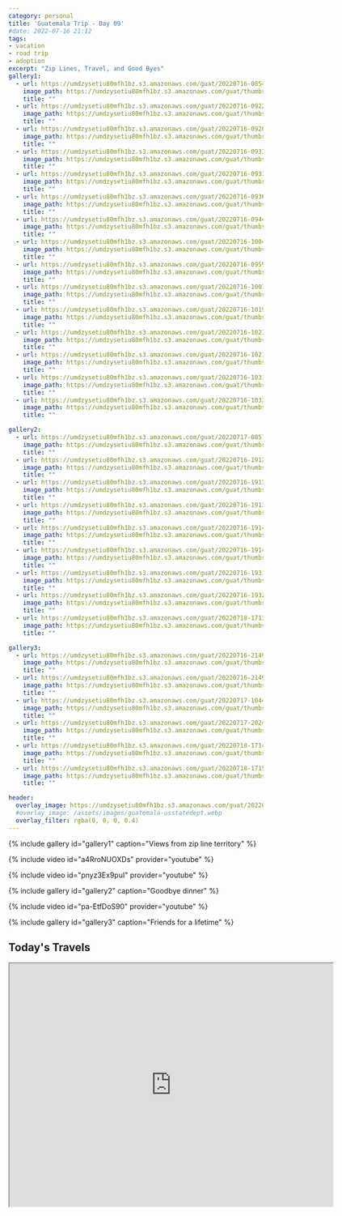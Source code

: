 ```yaml
---
category: personal
title: 'Guatemala Trip - Day 09'
#date: 2022-07-16 21:12
tags:
- vacation
- road trip
- adoption
excerpt: "Zip Lines, Travel, and Good Byes"
gallery1:
  - url: https://umdzysetiu80mfh1bz.s3.amazonaws.com/guat/20220716-085453.jpg
    image_path: https://umdzysetiu80mfh1bz.s3.amazonaws.com/guat/thumbs/20220716-085453.gif 
    title: ""
  - url: https://umdzysetiu80mfh1bz.s3.amazonaws.com/guat/20220716-092227.jpg
    image_path: https://umdzysetiu80mfh1bz.s3.amazonaws.com/guat/thumbs/20220716-092227.gif 
    title: ""
  - url: https://umdzysetiu80mfh1bz.s3.amazonaws.com/guat/20220716-092800.jpg
    image_path: https://umdzysetiu80mfh1bz.s3.amazonaws.com/guat/thumbs/20220716-092800.gif 
    title: ""
  - url: https://umdzysetiu80mfh1bz.s3.amazonaws.com/guat/20220716-093333.jpg
    image_path: https://umdzysetiu80mfh1bz.s3.amazonaws.com/guat/thumbs/20220716-093333.gif 
    title: ""
  - url: https://umdzysetiu80mfh1bz.s3.amazonaws.com/guat/20220716-093339.jpg
    image_path: https://umdzysetiu80mfh1bz.s3.amazonaws.com/guat/thumbs/20220716-093339.gif 
    title: ""
  - url: https://umdzysetiu80mfh1bz.s3.amazonaws.com/guat/20220716-093648.jpg
    image_path: https://umdzysetiu80mfh1bz.s3.amazonaws.com/guat/thumbs/20220716-093648.gif 
    title: ""
  - url: https://umdzysetiu80mfh1bz.s3.amazonaws.com/guat/20220716-094436.jpg
    image_path: https://umdzysetiu80mfh1bz.s3.amazonaws.com/guat/thumbs/20220716-094436.gif 
    title: ""
  - url: https://umdzysetiu80mfh1bz.s3.amazonaws.com/guat/20220716-100423.jpg
    image_path: https://umdzysetiu80mfh1bz.s3.amazonaws.com/guat/thumbs/20220716-100423.gif 
    title: ""
  - url: https://umdzysetiu80mfh1bz.s3.amazonaws.com/guat/20220716-095959.jpg
    image_path: https://umdzysetiu80mfh1bz.s3.amazonaws.com/guat/thumbs/20220716-095959.gif 
    title: ""
  - url: https://umdzysetiu80mfh1bz.s3.amazonaws.com/guat/20220716-100704.jpg
    image_path: https://umdzysetiu80mfh1bz.s3.amazonaws.com/guat/thumbs/20220716-100704.gif 
    title: ""
  - url: https://umdzysetiu80mfh1bz.s3.amazonaws.com/guat/20220716-101941.jpg
    image_path: https://umdzysetiu80mfh1bz.s3.amazonaws.com/guat/thumbs/20220716-101941.gif 
    title: ""
  - url: https://umdzysetiu80mfh1bz.s3.amazonaws.com/guat/20220716-102109.jpg
    image_path: https://umdzysetiu80mfh1bz.s3.amazonaws.com/guat/thumbs/20220716-102109.gif 
    title: ""
  - url: https://umdzysetiu80mfh1bz.s3.amazonaws.com/guat/20220716-102157.jpg
    image_path: https://umdzysetiu80mfh1bz.s3.amazonaws.com/guat/thumbs/20220716-102157.gif 
    title: ""
  - url: https://umdzysetiu80mfh1bz.s3.amazonaws.com/guat/20220716-103121.jpg
    image_path: https://umdzysetiu80mfh1bz.s3.amazonaws.com/guat/thumbs/20220716-103121.gif 
    title: ""
  - url: https://umdzysetiu80mfh1bz.s3.amazonaws.com/guat/20220716-103352.jpg
    image_path: https://umdzysetiu80mfh1bz.s3.amazonaws.com/guat/thumbs/20220716-103352.gif 
    title: ""

gallery2:
  - url: https://umdzysetiu80mfh1bz.s3.amazonaws.com/guat/20220717-085731.jpg
    image_path: https://umdzysetiu80mfh1bz.s3.amazonaws.com/guat/thumbs/20220717-085731.gif 
    title: ""
  - url: https://umdzysetiu80mfh1bz.s3.amazonaws.com/guat/20220716-191254.jpg
    image_path: https://umdzysetiu80mfh1bz.s3.amazonaws.com/guat/thumbs/20220716-191254.gif 
    title: ""
  - url: https://umdzysetiu80mfh1bz.s3.amazonaws.com/guat/20220716-191304.jpg
    image_path: https://umdzysetiu80mfh1bz.s3.amazonaws.com/guat/thumbs/20220716-191304.gif 
    title: ""
  - url: https://umdzysetiu80mfh1bz.s3.amazonaws.com/guat/20220716-191329.jpg
    image_path: https://umdzysetiu80mfh1bz.s3.amazonaws.com/guat/thumbs/20220716-191329.gif 
    title: ""
  - url: https://umdzysetiu80mfh1bz.s3.amazonaws.com/guat/20220716-191400.jpg
    image_path: https://umdzysetiu80mfh1bz.s3.amazonaws.com/guat/thumbs/20220716-191400.gif 
    title: ""
  - url: https://umdzysetiu80mfh1bz.s3.amazonaws.com/guat/20220716-191437.jpg
    image_path: https://umdzysetiu80mfh1bz.s3.amazonaws.com/guat/thumbs/20220716-191437.gif 
    title: ""
  - url: https://umdzysetiu80mfh1bz.s3.amazonaws.com/guat/20220716-193131.jpg
    image_path: https://umdzysetiu80mfh1bz.s3.amazonaws.com/guat/thumbs/20220716-193131.gif 
    title: ""
  - url: https://umdzysetiu80mfh1bz.s3.amazonaws.com/guat/20220716-193230.jpg
    image_path: https://umdzysetiu80mfh1bz.s3.amazonaws.com/guat/thumbs/20220716-193230.gif 
    title: ""
  - url: https://umdzysetiu80mfh1bz.s3.amazonaws.com/guat/20220718-171352.jpg
    image_path: https://umdzysetiu80mfh1bz.s3.amazonaws.com/guat/thumbs/20220718-171352.gif 
    title: ""

gallery3:
  - url: https://umdzysetiu80mfh1bz.s3.amazonaws.com/guat/20220716-214946.jpg
    image_path: https://umdzysetiu80mfh1bz.s3.amazonaws.com/guat/thumbs/20220716-214946.gif 
    title: ""
  - url: https://umdzysetiu80mfh1bz.s3.amazonaws.com/guat/20220716-214948.jpg
    image_path: https://umdzysetiu80mfh1bz.s3.amazonaws.com/guat/thumbs/20220716-214948.gif 
    title: ""
  - url: https://umdzysetiu80mfh1bz.s3.amazonaws.com/guat/20220717-104412.jpg
    image_path: https://umdzysetiu80mfh1bz.s3.amazonaws.com/guat/thumbs/20220717-104412.gif 
    title: ""
  - url: https://umdzysetiu80mfh1bz.s3.amazonaws.com/guat/20220717-202402.jpg
    image_path: https://umdzysetiu80mfh1bz.s3.amazonaws.com/guat/thumbs/20220717-202402.gif 
    title: ""
  - url: https://umdzysetiu80mfh1bz.s3.amazonaws.com/guat/20220718-171401.jpg
    image_path: https://umdzysetiu80mfh1bz.s3.amazonaws.com/guat/thumbs/20220718-171401.gif 
    title: ""
  - url: https://umdzysetiu80mfh1bz.s3.amazonaws.com/guat/20220718-171533.jpg
    image_path: https://umdzysetiu80mfh1bz.s3.amazonaws.com/guat/thumbs/20220718-171533.gif 
    title: ""

header:
  overlay_image: https://umdzysetiu80mfh1bz.s3.amazonaws.com/guat/20220716-103352.jpg
  #overlay_image: /assets/images/guatemala-usstatedept.webp
  overlay_filter: rgba(0, 0, 0, 0.4)
---
```


{% include gallery id="gallery1" caption="Views from zip line territory" %}

{% include video id="a4RroNUOXDs" provider="youtube" %}

{% include video id="pnyz3Ex9puI" provider="youtube" %}



{% include gallery id="gallery2" caption="Goodbye dinner" %}

{% include video id="pa-EtfDoS90" provider="youtube" %}

{% include gallery id="gallery3" caption="Friends for a lifetime" %}

## Today's Travels

<iframe src="https://www.google.com/maps/d/u/0/embed?mid=1WU1CwJ6IbLAT8rzmb53LjH31KmtpppM&ehbc=2E312F" width="640" height="480"></iframe>
